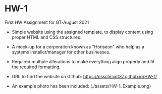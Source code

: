 # HW-1
First HW Assignment for GT-August 2021


* Simple website using the assigned template, to display content using proper HTML and CSS structures.

* A mock-up for a corporation known as "Horiseon" who help as a systems installer/manager for other businesses. 

* Required multiple alterations to make everything align properly and fit the required formatting.

* URL to find the website on Github: https://nsschmidt37.github.io/HW-1/

* An example photo has been included: (./assets/HW-1_Example.png)
